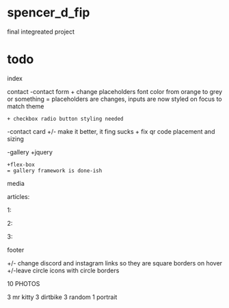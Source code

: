 # spencer_d_fip
final integreated project


# todo

index

contact
-contact form
    + change placeholders font color from orange to grey or something
    = placeholders are changes, inputs are now styled on focus to match theme

    + checkbox radio button styling needed

-contact card
    +/- make it better, it fing sucks
    + fix qr code placement and sizing

-gallery
    +jquery

    +flex-box
    = gallery framework is done-ish

media

articles:

1:

2:

3:

footer

 +/- change discord and instagram links so they are square borders on hover
 +/-leave circle icons with circle borders

 10 PHOTOS

 3 mr kitty
 3 dirtbike
 3 random
 1 portrait